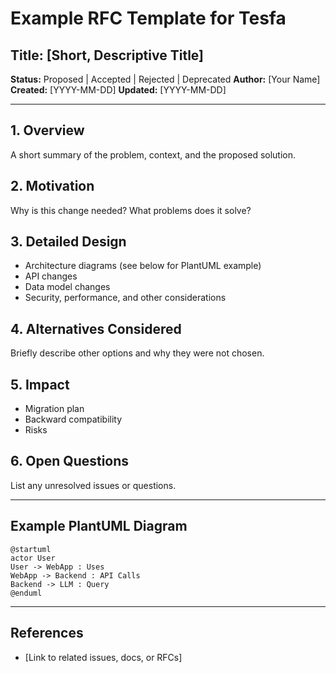# Example RFC Template for Tesfa

## Title: [Short, Descriptive Title]

**Status:** Proposed | Accepted | Rejected | Deprecated
**Author:** [Your Name]
**Created:** [YYYY-MM-DD]
**Updated:** [YYYY-MM-DD]

---

## 1. Overview
A short summary of the problem, context, and the proposed solution.

## 2. Motivation
Why is this change needed? What problems does it solve?

## 3. Detailed Design
- Architecture diagrams (see below for PlantUML example)
- API changes
- Data model changes
- Security, performance, and other considerations

## 4. Alternatives Considered
Briefly describe other options and why they were not chosen.

## 5. Impact
- Migration plan
- Backward compatibility
- Risks

## 6. Open Questions
List any unresolved issues or questions.

---

## Example PlantUML Diagram

```plantuml
@startuml
actor User
User -> WebApp : Uses
WebApp -> Backend : API Calls
Backend -> LLM : Query
@enduml
```

---

## References
- [Link to related issues, docs, or RFCs]
